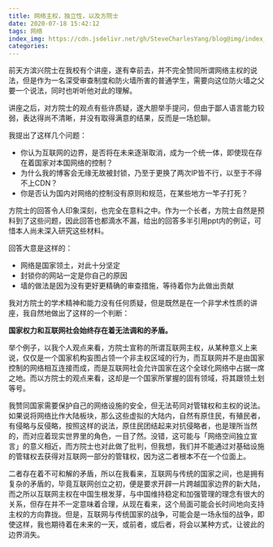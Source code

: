 ```yaml
---
title: 网络主权，独立性，以及方院士
date: 2020-07-18 15:42:12
tags: 网络
index_img: https://cdn.jsdelivr.net/gh/SteveCharlesYang/blog@img/index_img/internet-and-fang.jpg
categories:
---
```


前天方滨兴院士在我校有个讲座，遂有幸前去，并不完全赞同所谓网络主权的说法，但是作为一名深受审查制度和防火墙所害的普通学生，需要向这位防火墙之父要一个说法，同时也听听他对此的理解。

讲座之后，对方院士的观点有些许质疑，遂大胆举手提问，但由于鄙人语言能力较弱，表达得尚不清晰，并没有取得满意的结果，反而是一场尬聊。

我提出了这样几个问题：

*   你认为互联网的边界，是否将在未来逐渐取消，成为一个统一体，即使现在存在着国家对本国网络的控制？
*   为什么我的博客会无缘无故被封锁，乃至于更换了两次IP皆不行，以至于不得不上CDN？
*   你是否认为国内对网络的控制没有原则和规范，在某些地方一竿子打死？

方院士的回答令人印象深刻，也完全在意料之中。作为一个长者，方院士自然是预料到了这些问题，因此回答也都滴水不漏，给出的回答多半引用ppt内的例证，可惜本人尚未深入研究这些材料。

回答大意是这样的：

*   网络是国家领土，对此十分坚定
*   封锁你的网站一定是你自己的原因
*   墙的做法是因为没有更好更精确的审查措施，等待着你为此做出贡献

我对方院士的学术精神和能力没有任何质疑，但是既然是在一个非学术性质的讲座，我自然地做出了这样的一个判断：

**国家权力和互联网社会始终存在着无法调和的矛盾。**

举个例子，以我个人观点来看，方院士宣称的所谓互联网主权，从某种意义上来说，仅仅是一个国家机构妄图占领一个非主权区域的行为，而互联网并不是由国家控制的网络相互连接而成，而是互联网社会允许国家在这个全球化网络中占据一席之地。而以方院士的观点来看，这却是一个国家所掌握的固有领域，将其跟领土划等号。

我赞同国家需要保护自己的网络设施的安全，但无法苟同对管辖权和主权的说法。如果说将网络比作大陆板块，那么这些虚拟的大陆内，自然有原住民，有殖民者，有侵略与反侵略，按照这样的说法，原住民团结起来对抗侵略者，也是理所当然的，而对应着现实世界里的角色，一目了然。没错，这可能与「网络空间独立宣言」的意义相近，而方院士也对此做了批判，但我想，我们并不能通过对基础设施的管辖权去获得对互联网一部分的管辖权，因为这二者根本不在一个位面上。

二者存在着不可和解的矛盾，所以在我看来，互联网与传统的国家之间，也是拥有复杂的矛盾的，毕竟互联网创立之初，便是要求开辟一片跨越国家边界的新大陆，而之所以互联网主权在中国生根发芽，与中国维持稳定和加强管理的理念有很大的关系，但存在并不一定意味着合理，从现在看来，这个局面可能会长时间地向支持主权的方向靠拢。但是，互联网与传统国家的战争，可能会是一场永恒的战争，即使这样，我也期待着在未来的一天，或前者，或后者，将会以某种方式，让彼此的边界消失。